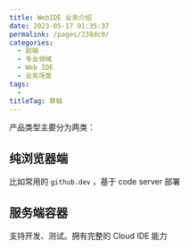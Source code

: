 ```yaml
---
title: WebIDE 业务介绍
date: 2023-05-17 01:35:37
permalink: /pages/238dc0/
categories: 
  - 前端
  - 专业领域
  - Web IDE
  - 业务场景
tags: 
  - 
titleTag: 草稿
---
```

产品类型主要分为两类：
## 纯浏览器端

比如常用的 `github.dev` ，基于 code server 部署

## 服务端容器

支持开发、测试。拥有完整的 Cloud IDE 能力
